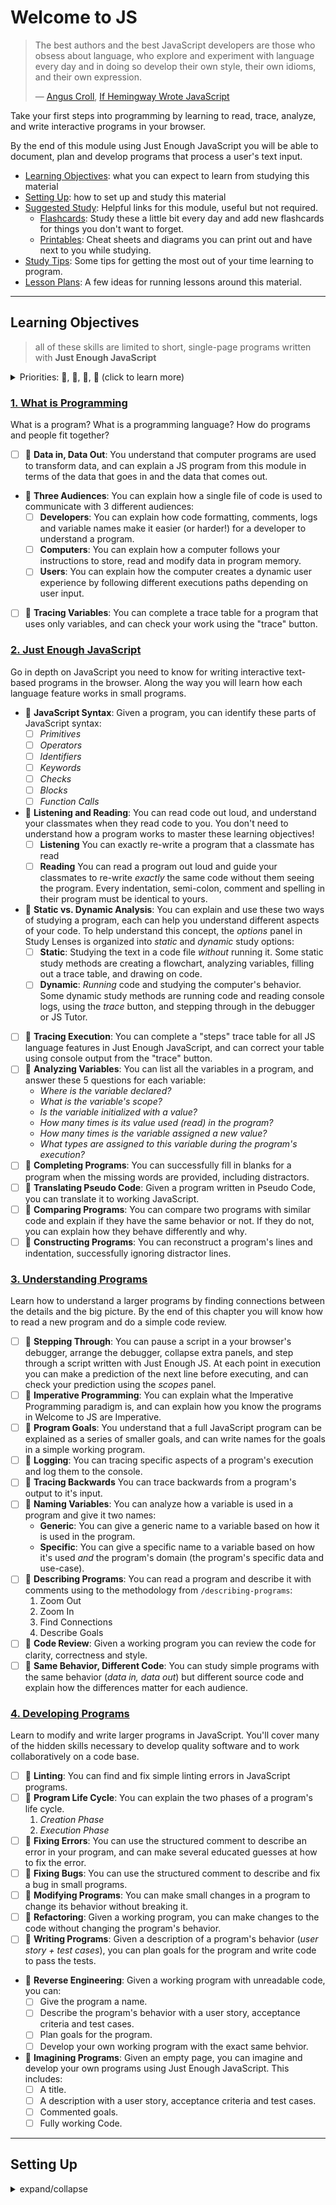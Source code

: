 # Welcome to JS

> The best authors and the best JavaScript developers are those who obsess about
> language, who explore and experiment with language every day and in doing so
> develop their own style, their own idioms, and their own expression.
>
> — [Angus Croll](https://anguscroll.com/),
> [If Hemingway Wrote JavaScript](https://anguscroll.com/hemingway/)

Take your first steps into programming by learning to read, trace, analyze, and
write interactive programs in your browser.

By the end of this module using Just Enough JavaScript you will be able to
document, plan and develop programs that process a user's text input.

- [Learning Objectives](#learning-objectives): what you can expect to learn from
  studying this material
- [Setting Up](#setting-up): how to set up and study this material
- [Suggested Study](./suggested-study.md): Helpful links for this module, useful
  but not required.
  - [Flashcards](./0-flashcards): Study these a little bit every day and add new
    flashcards for things you don't want to forget.
  - [Printables](./0-printables): Cheat sheets and diagrams you can print out
    and have next to you while studying.
- [Study Tips](./study-tips.md): Some tips for getting the most out of your time
  learning to program.
- [Lesson Plans](./lesson-plans): A few ideas for running lessons around this
  material.

---

## Learning Objectives

> all of these skills are limited to short, single-page programs written with
> **Just Enough JavaScript**

<details>
<summary>Priorities: 🥚, 🐣, 🐥, 🐔 (click to learn more)</summary>
<br>

There is a lot to learn in this repository. If you can't master all the material
at once, that's expected! Anything you don't master now will always be waiting
for you to review when you need it. These 4 emoji's will help you prioritize
your study time and to measure your progress:

- 🥚: Understanding this material is required, it covers the base skills you'll
  need for this module and the next. You do not need to finish all of them but
  should feel comfortable that you could do them with enough time.
- 🐣: You have started all of these exercises and feel you could complete them
  all if you just had more time. It may not be easy for you but with effort you
  can make it through.
- 🐥: You have studied the examples and started some exercises if you had time.
  You should have a big-picture understanding of these concepts/skills, but may
  not be confident completing the exercises.
- 🐔: These concepts or skills are not necessary but are related to this module.
  If you are finished with 🥚, 🐣 and 🐥 you can use the 🐔 exercises to push
  yourself without getting distracted from the module's main objectives.

---

</details>

### [1. What is Programming](./1-what-is-programming)

What is a program? What is a programming language? How do programs and people
fit together?

- [ ] 🥚 **Data in, Data Out**: You understand that computer programs are used
      to transform data, and can explain a JS program from this module in terms
      of the data that goes in and the data that comes out.
- 🥚 **Three Audiences**: You can explain how a single file of code is used to
  communicate with 3 different audiences:
  - [ ] **Developers**: You can explain how code formatting, comments, logs and
        variable names make it easier (or harder!) for a developer to understand
        a program.
  - [ ] **Computers**: You can explain how a computer follows your instructions
        to store, read and modify data in program memory.
  - [ ] **Users**: You can explain how the computer creates a dynamic user
        experience by following different executions paths depending on user
        input.
- [ ] 🥚 **Tracing Variables**: You can complete a trace table for a program
      that uses only variables, and can check your work using the "trace"
      button.

### [2. Just Enough JavaScript](./2-just-enough-javascript)

Go in depth on JavaScript you need to know for writing interactive text-based
programs in the browser. Along the way you will learn how each language feature
works in small programs.

- 🥚 **JavaScript Syntax**: Given a program, you can identify these parts of
  JavaScript syntax:
  - [ ] _Primitives_
  - [ ] _Operators_
  - [ ] _Identifiers_
  - [ ] _Keywords_
  - [ ] _Checks_
  - [ ] _Blocks_
  - [ ] _Function Calls_
- 🥚 **Listening and Reading**: You can read code out loud, and understand your
  classmates when they read code to you. You don't need to understand how a
  program works to master these learning objectives!
  - [ ] **Listening** You can exactly re-write a program that a classmate has
        read
  - [ ] **Reading** You can read a program out loud and guide your classmates to
        re-write _exactly_ the same code without them seeing the program. Every
        indentation, semi-colon, comment and spelling in their program must be
        identical to yours.
- 🥚 **Static vs. Dynamic Analysis**: You can explain and use these two ways of
  studying a program, each can help you understand different aspects of your
  code. To help understand this concept, the _options_ panel in Study Lenses is
  organized into _static_ and _dynamic_ study options:
  - [ ] **Static**: Studying the text in a code file _without_ running it. Some
        static study methods are creating a flowchart, analyzing variables,
        filling out a trace table, and drawing on code.
  - [ ] **Dynamic**: _Running_ code and studying the computer's behavior. Some
        dynamic study methods are running code and reading console logs, using
        the _trace_ button, and stepping through in the debugger or JS Tutor.
- [ ] 🥚 **Tracing Execution**: You can complete a "steps" trace table for all
      JS language features in Just Enough JavaScript, and can correct your table
      using console output from the "trace" button.
- [ ] 🥚 **Analyzing Variables**: You can list all the variables in a program,
      and answer these 5 questions for each variable:
  - _Where is the variable declared?_
  - _What is the variable's scope?_
  - _Is the variable initialized with a value?_
  - _How many times is its value used \(read\) in the program?_
  - _How many times is the variable assigned a new value?_
  - _What types are assigned to this variable during the program's execution?_
- [ ] 🥚 **Completing Programs**: You can successfully fill in blanks for a
      program when the missing words are provided, including distractors.
- [ ] 🐣 **Translating Pseudo Code**: Given a program written in Pseudo Code,
      you can translate it to working JavaScript.
- [ ] 🐣 **Comparing Programs**: You can compare two programs with similar code
      and explain if they have the same behavior or not. If they do not, you can
      explain how they behave differently and why.
- [ ] 🐥 **Constructing Programs**: You can reconstruct a program's lines and
      indentation, successfully ignoring distractor lines.

### [3. Understanding Programs](./3-understanding-programs)

Learn how to understand a larger programs by finding connections between the
details and the big picture. By the end of this chapter you will know how to
read a new program and do a simple code review.

- [ ] 🥚 **Stepping Through**: You can pause a script in a your browser's
      debugger, arrange the debugger, collapse extra panels, and step through a
      script written with Just Enough JS. At each point in execution you can
      make a prediction of the next line before executing, and can check your
      prediction using the _scopes_ panel.
- [ ] 🥚 **Imperative Programming**: You can explain what the Imperative
      Programming paradigm is, and can explain how you know the programs in
      Welcome to JS are Imperative.
- [ ] 🥚 **Program Goals**: You understand that a full JavaScript program can be
      explained as a series of smaller goals, and can write names for the goals
      in a simple working program.
- [ ] 🥚 **Logging**: You can tracing specific aspects of a program's execution
      and log them to the console.
- [ ] 🐣 **Tracing Backwards** You can trace backwards from a program's output
      to it's input.
- [ ] 🐣 **Naming Variables**: You can analyze how a variable is used in a
      program and give it two names:
  - **Generic**: You can give a generic name to a variable based on how it is
    used in the program.
  - **Specific**: You can give a specific name to a variable based on how it's
    used _and_ the program's domain (the program's specific data and use-case).
- [ ] 🐣 **Describing Programs**: You can read a program and describe it with
      comments using to the methodology from `/describing-programs`:
  1. Zoom Out
  2. Zoom In
  3. Find Connections
  4. Describe Goals
- [ ] 🐥 **Code Review**: Given a working program you can review the code for
      clarity, correctness and style.
- [ ] 🐔 **Same Behavior, Different Code**: You can study simple programs with
      the same behavior (_data in, data out_) but different source code and
      explain how the differences matter for each audience.

### [4. Developing Programs](./4-developing-programs)

Learn to modify and write larger programs in JavaScript. You'll cover many of
the hidden skills necessary to develop quality software and to work
collaboratively on a code base.

- [ ] 🥚 **Linting**: You can find and fix simple linting errors in JavaScript
      programs.
- [ ] 🥚 **Program Life Cycle**: You can explain the two phases of a program's
      life cycle.
  1. _Creation Phase_
  2. _Execution Phase_
- [ ] 🥚 **Fixing Errors**: You can use the structured comment to describe an
      error in your program, and can make several educated guesses at how to fix
      the error.
- [ ] 🐣 **Fixing Bugs**: You can use the structured comment to describe and fix
      a bug in small programs.
- [ ] 🐣 **Modifying Programs**: You can make small changes in a program to
      change its behavior without breaking it.
- [ ] 🐥 **Refactoring**: Given a working program, you can make changes to the
      code without changing the program's behavior.
- [ ] 🐥 **Writing Programs**: Given a description of a program's behavior
      (_user story + test cases_), you can plan goals for the program and write
      code to pass the tests.
- 🐔 **Reverse Engineering**: Given a working program with unreadable code, you
  can:
  - [ ] Give the program a name.
  - [ ] Describe the program's behavior with a user story, acceptance criteria
        and test cases.
  - [ ] Plan goals for the program.
  - [ ] Develop your own working program with the exact same behvior.
- 🐔 **Imagining Programs**: Given an empty page, you can imagine and develop
  your own programs using Just Enough JavaScript. This includes:
  - [ ] A title.
  - [ ] A description with a user story, acceptance criteria and test cases.
  - [ ] Commented goals.
  - [ ] Fully working Code.

---

## Setting Up

<details>
<summary>expand/collapse</summary>
<br>

> You will need
> [NPM](https://docs.npmjs.com/downloading-and-installing-node-js-and-npm) and
> [nvm](https://github.com/nvm-sh/nvm#installing-and-updating) on your computer
> to study this material
>
> Using a browser with good DevTools will make your life easier:
> [Chromium](http://www.chromium.org/getting-involved/download-chromium),
> [FireFox](https://www.mozilla.org/en-US/firefox/new/),
> [Edge](https://www.microsoft.com/edge),
> [Chrome](https://www.google.com/chrome/)

1. Install or update the `study-lenses` package globally
   - `$ npm install -g study-lenses` (if you do not have it installed)
   - `$ npm update -g study-lenses` (if you already have it installed)
   - Didn't work? you may need to try:
     - (mac) `$ sudo npm install -g study-lenses`
   - having trouble updating?
     - try this:
       `$ npm uninstall -g study-lenses && npm install -g study-lenses`
2. Fork and clone this repository:
   1. fork the HackYourFuture repository to your personal account
      - `git@github.com:HackYourFutureBelgium/welcome-to-js.git`
   2. clone your fork to your computer
      - `git clone --depth 1 git@github.com:HackYourFutureBelgium/<your-user-name>.git`
   3. when there are updates to the module:
      1. update your fork with a PR
      2. pull the changes from your fork to your computer
3. Navigate to the module repository in terminal
   - `$ cd welcome-to-js`
4. Run the `study` command from your CLI
   - `$ study`
5. The material will open in your default browser, you're good to go!
   - you can read the `study-lenses` user guide from your browser by navigating
     to `localhost:xxxx?--help`

> If you have a Windows computer and get this error:
>
> - `... /study.ps1 cannot be loaded because running scripts ...`
>
> follow the instructions in
> [this StackOverflow answer](https://stackoverflow.com/a/63424744), that should
> take care of it ; )

---

## Code Quality Scripts

This repository comes with some scripts to check the quality of this code. You
can run these scripts to check the code provided by HYF, and to check the code
you write when experiment with the examples and complete the exercises.

### `npm run format`

This script will format all of the code in this repository making sure that all
the indentations are correct, the code is easy to read, and letting you know if
there are any syntax errors.

### `npm run spell-check`

This script will check all of the files in your repository for spelling
mistakes. Spelling is not just a detail, is important! Good spelling helps
others read and understand your programs with less effort.

`spell-check` is not so clever though, it doesn't have _all_ possible words in
it's dictionary and it won't know if you _wanted_ to spell a word incorrectly.
If you think one of it's "Unknown word"s is not a problem, you can either ignore
the suggestion or add the word to the `"words": [ ... ],` list in
[.cspell.json](./.cspell.json).

### `npm run lint:md`

This script will [lint](https://en.wikipedia.org/wiki/Lint_%28software%29) all
the Markdown files in this repository, checking for syntax mistakes and other
bad practices. Fixing linting errors will help you learn to write better code by
pointing out your mistakes _before_ they cause problems in your program.

Some linting errors will take some practice to understand and fix, but it will
be a good use of time.

### `npm run lint:js -- ./path/to/code`

Just like `lint:md`, but for `.js` files. This script will lint all of the JS
files in this repository, letting you know if there are any syntax errors or bad
practices.

</details>
